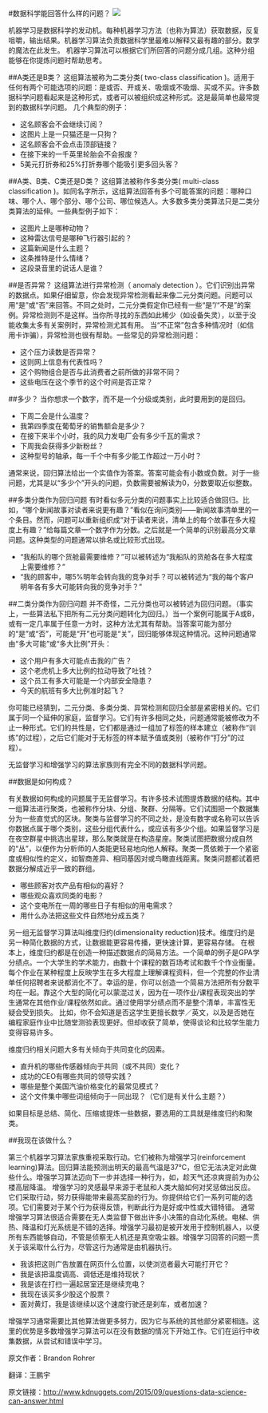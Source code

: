 #数据科学能回答什么样的问题？
![](http://static.datartisan.com/upload/attachment/2015/10/n4SML0Ua.png)

机器学习是数据科学的发动机。每种机器学习方法（也称为算法）获取数据，反复咀嚼，输出结果。机器学习算法负责数据科学里最难以解释又最有趣的部分。数学的魔法在此发生。
机器学习算法可以根据它们所回答的问题分成几组。这种分组能够在你提炼问题时帮助思考。


##A类还是B类？
这组算法被称为二类分类( two-class classification )。适用于任何有两个可能选项的问题：是或否、开或关、吸烟或不吸烟、买或不买。许多数据科学问题看起来是这种形式，或者可以被组织成这种形式。这是最简单也最常提到的数据科学问题。
几个典型的例子：
* 这名顾客会不会继续订阅？
* 这图片上是一只猫还是一只狗？
* 这名顾客会不会点击顶部链接？
* 在接下来的一千英里轮胎会不会报废？
* 5美元打折券和25%打折券哪个能吸引更多回头客？
 
##A类、B类、C类还是D类？
这组算法被称作多类分类( multi-class classification )。如同名字所示，这组算法回答有多个可能答案的问题：哪种口味、哪个人、哪个部分、哪个公司、哪位候选人。大多数多类分类算法只是二类分类算法的延伸。一些典型例子如下：

* 这图片上是哪种动物？
* 这种雷达信号是哪种飞行器引起的？
* 这篇新闻是什么主题？
* 这条推特是什么情绪？
* 这段录音里的说话人是谁？
 

##是否异常？
这组算法进行异常检测（ anomaly detection ）。它们识别出异常的数据点。如果仔细留意，你会发现异常检测看起来像二元分类问题。问题可以用“是”或“否”来回答。不同之处时，二元分类假定你已经有一些“是”/“不是”的案例。异常检测则不是这样。当你所寻找的东西如此稀少（如设备失灵），以至于没能收集太多有关案例时，异常检测尤其有用。 当“不正常”包含多种情况时（如信用卡诈骗），异常检测也很有帮助。一些常见的异常检测问题：

* 这个压力读数是否异常？
* 这则网上信息有代表性吗？
* 这个购物组合是否与此消费者之前所做的非常不同？
* 这些电压在这个季节的这个时间是否正常？
 

##多少？
当你想求一个数字，而不是一个分级或类别，此时要用到的是回归。

* 下周二会是什么温度？
* 我第四季度在葡萄牙的销售额会是多少？
* 在接下来半个小时，我的风力发电厂会有多少千瓦的需求？
* 下周我会获得多少新粉丝？
* 这种型号的轴承，每一千个中有多少能工作超过一万小时？

通常来说，回归算法给出一个实值作为答案。答案可能会有小数或负数。对于一些问题，尤其是以“多少个”开头的问题，负数需要被解读为0，分数要取近似整数。

 
##多类分类作为回归问题
有时看似多元分类的问题事实上比较适合做回归。比如，“哪个新闻故事对读者来说更有趣？”看似在询问类别——新闻故事清单里的一个条目。然而，问题可以重新组织成“对于读者来说，清单上的每个故事在多大程度上有趣？”给每篇文章一个数字作为分数。之后就是一个简单的识别最高分文章问题。这种类型的问题通常以排名或比较形式出现。

* “我船队的哪个货舱最需要维修？”可以被转述为“我船队的货舱各在多大程度上需要维修？”
* “我的顾客中，哪5%明年会转向我的竞争对手？可以被转述为“我的每个客户明年各有多大可能转向我的竞争对手？”
 

##二类分类作为回归问题
并不奇怪，二元分类也可以被转述为回归问题。（事实上，一些算法私下把所有二元分类问题转化为回归。）当一个案例可能属于A或B，或有一定几率属于任意一方时，这种方法尤其有帮助。当答案可能为部分的“是”或“否”，可能是“开”也可能是“关”，回归能够体现这种情况。这种问题通常由“多大可能”或“多大比例”开头：

* 这个用户有多大可能点击我的广告？
* 这个老虎机上多大比例的拉动导致了吐钱？
* 这个员工有多大可能是一个内部安全隐患？
* 今天的航班有多大比例准时起飞？

你可能已经猜到，二元分类、多类分类、异常检测和回归全部是紧密相关的。它们属于同一个延伸的家庭，监督学习。它们有许多相同之处，问题通常能被修改为不止一种形式。它们的共性是，它们都是通过一组加了标签的样本建立（被称作“训练”的过程），之后它们能对于无标签的样本赋予值或类别（被称作“打分”的过程）。

无监督学习和增强学习的算法家族则有完全不同的数据科学问题。

##数据是如何构成？

有关数据如何构成的问题属于无监督学习。有许多技术试图提炼数据的结构。其中一组算法进行聚类，也被称作分块、分组、聚群、分隔等。它们试图把一个数据集分为一些直觉式的区块。聚类与监督学习的不同之处，是没有数字或名称可以告诉你数据点属于哪个类别，这些分组代表什么，或应该有多少个组。如果监督学习是在夜空群星中挑选出星球，那么聚类就是在构造星座。聚类试图把数据分成自然的“丛”，以便作为分析师的人类能更轻易地向他人解释。聚类一贯依赖于一个紧密度或相似性的定义，如智商差异、相同基因对或鸟瞰直线距离。聚类问题都试着把数据分解成近乎一致的群组。

* 哪些顾客对农产品有相似的喜好？
* 哪些观众喜欢同类的电影？
* 这个变电所在一周的哪些日子有相似的用电需求？
* 用什么办法把这些文件自然地分成五类？
 
另一组无监督学习算法叫维度归约(dimensionality reduction)技术。维度归约是另一种简化数据的方式，让数据能更容易传播，更快速计算，更容易存储。
在根本上，维度归约都是在创造一种描述数据点的简易方法。一个简单的例子是GPA学分绩点。一个大学生的学术能力，由数十个课程的数百场考试和数千个作业衡量。每个作业在某种程度上反映学生在多大程度上理解课程资料，但一个完整的作业清单任何招聘者来说都消化不了。幸运的是，你可以创造一个简易方法把所有分数平均在一起。靠这个大型的简化可以蒙混过关，因为在一项作业/课程表现突出的学生通常在其他作业/课程依然如此。通过使用学分绩点而不是整个清单，丰富性无疑会受到损失。 比如，你不会知道是否这学生更擅长数学／英文，以及是否她在编程家庭作业中比随堂测验表现更好。但却收获了简单，使得谈论和比较学生能力变得容易许多。

维度归约相关问题大多有关倾向于共同变化的因素。

* 直升机的哪些传感器倾向于共同（或不共同）变化？
* 成功的CEO有哪些共同的领导实践？
* 哪些是整个美国汽油价格变化的最常见模式？
* 这个文件集中哪些词组倾向于一同出现？（它们是有关什么主题？）
 
如果目标是总结、简化、压缩或提炼一些数据，要选用的工具就是维度归约和聚类。

##我现在该做什么？

第三个机器学习算法家族重视采取行动。它们被称为增强学习(reinforcement learning)算法。回归算法能预测出明天的最高气温是37°C，但它无法决定对此做些什么。增强学习算法迈向下一步并选择一种行为，如，趁天气还凉爽提前为办公楼高层降温。
增强学习的灵感最早来源于老鼠和人类大脑如何对奖惩做出反应。它们采取行动，努力获得能带来最高奖励的行为。你提供给它们一系列可能的选项。它们需要对于某个行为获得反馈，判断此行为是好或中性或大错特错。
通常增强学习算法很适合需要在无人类监督下做出许多小决策的自动化系统。电梯、供热、降温和灯光系统是不错的选择。增强学习最初是被开发用于控制机器人，以便所有东西能够自动，不管是侦察无人机还是真空吸尘器。增强学习回答的问题一贯关于该采取什么行为，尽管这行为通常是由机器执行。

* 我该把这则广告放置在网页什么位置，以使浏览者最大可能打开它？
* 我是该把温度调高、调低还是维持现状？
* 我是该在打扫一遍起居室还是继续充电？
* 我现在该买多少股这个股票？
* 面对黄灯，我是该继续以这个速度行驶还是刹车，或者加速？
 
增强学习通常需要比其他算法做更多努力，因为它与系统的其他部分紧密相连。这里的优势是多数增强学习算法可以在没有数据的情况下开始工作。它们在运行中收集数据，从尝试和错误中学习。


原文作者：Brandon Rohrer

翻译：王鹏宇

原文链接：http://www.kdnuggets.com/2015/09/questions-data-science-can-answer.html

